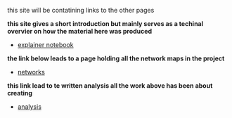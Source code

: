 this site will be contatining links to the other pages

**this site gives a short introduction but mainly serves as a techinal overvier on how the material here was produced**
* [explainer notebook](https://rolfoe.github.io/project-assignment-B/Explainer_notebook.md)

**the link below leads to a page holding all the network maps in the project**
* [networks](https://rolfoe.github.io/project-assignment-B/network)

**this link lead to te written analysis all the work above has been about creating**
* [analysis](https://rolfoe.github.io/project-assignment-B/analysis.md)
